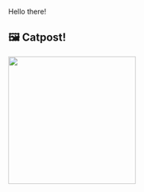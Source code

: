 Hello there!



## 🖼️ Catpost!

<sub>
    <img src="https://cdn2.thecatapi.com/images/eg_nqCEqz.jpg" height="256">
</sub>

